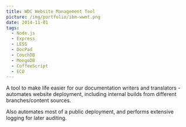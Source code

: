 ```yaml
---
title: WDC Website Management Tool
picture: /img/portfolio/ibm-wwmt.png
date: 2014-11-01
tags:
  - Node.js
  - Express
  - LESS
  - DocPad
  - CouchDB
  - MongoDB
  - CoffeeScript
  - ECO
---
```


A tool to make life easier for our documentation writers and translators - automates website deployment, including internal builds from different branches/content sources.

Also automates most of a public deployment, and performs extensive logging for later auditing.
